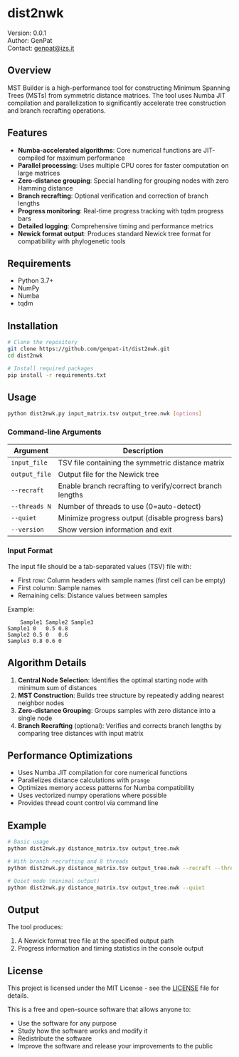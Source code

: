 # dist2nwk

Version: 0.0.1  
Author: GenPat  
Contact: genpat@izs.it

## Overview

MST Builder is a high-performance tool for constructing Minimum Spanning Trees (MSTs) from symmetric distance matrices. The tool uses Numba JIT compilation and parallelization to significantly accelerate tree construction and branch recrafting operations.

## Features

- **Numba-accelerated algorithms**: Core numerical functions are JIT-compiled for maximum performance
- **Parallel processing**: Uses multiple CPU cores for faster computation on large matrices
- **Zero-distance grouping**: Special handling for grouping nodes with zero Hamming distance
- **Branch recrafting**: Optional verification and correction of branch lengths
- **Progress monitoring**: Real-time progress tracking with tqdm progress bars
- **Detailed logging**: Comprehensive timing and performance metrics
- **Newick format output**: Produces standard Newick tree format for compatibility with phylogenetic tools

## Requirements

- Python 3.7+
- NumPy
- Numba
- tqdm

## Installation

```bash
# Clone the repository
git clone https://github.com/genpat-it/dist2nwk.git
cd dist2nwk

# Install required packages
pip install -r requirements.txt
```

## Usage

```bash
python dist2nwk.py input_matrix.tsv output_tree.nwk [options]
```

### Command-line Arguments

| Argument | Description |
|----------|-------------|
| `input_file` | TSV file containing the symmetric distance matrix |
| `output_file` | Output file for the Newick tree |
| `--recraft` | Enable branch recrafting to verify/correct branch lengths |
| `--threads N` | Number of threads to use (0=auto-detect) |
| `--quiet` | Minimize progress output (disable progress bars) |
| `--version` | Show version information and exit |

### Input Format

The input file should be a tab-separated values (TSV) file with:
- First row: Column headers with sample names (first cell can be empty)
- First column: Sample names
- Remaining cells: Distance values between samples

Example:
```
	Sample1	Sample2	Sample3
Sample1	0	0.5	0.8
Sample2	0.5	0	0.6
Sample3	0.8	0.6	0
```

## Algorithm Details

1. **Central Node Selection**: Identifies the optimal starting node with minimum sum of distances
2. **MST Construction**: Builds tree structure by repeatedly adding nearest neighbor nodes
3. **Zero-distance Grouping**: Groups samples with zero distance into a single node
4. **Branch Recrafting** (optional): Verifies and corrects branch lengths by comparing tree distances with input matrix

## Performance Optimizations

- Uses Numba JIT compilation for core numerical functions
- Parallelizes distance calculations with `prange`
- Optimizes memory access patterns for Numba compatibility
- Uses vectorized numpy operations where possible
- Provides thread count control via command line

## Example

```bash
# Basic usage
python dist2nwk.py distance_matrix.tsv output_tree.nwk

# With branch recrafting and 8 threads
python dist2nwk.py distance_matrix.tsv output_tree.nwk --recraft --threads 8

# Quiet mode (minimal output)
python dist2nwk.py distance_matrix.tsv output_tree.nwk --quiet
```

## Output

The tool produces:
1. A Newick format tree file at the specified output path
2. Progress information and timing statistics in the console output

## License

This project is licensed under the MIT License - see the [LICENSE](LICENSE) file for details.

This is a free and open-source software that allows anyone to:
- Use the software for any purpose
- Study how the software works and modify it
- Redistribute the software
- Improve the software and release your improvements to the public